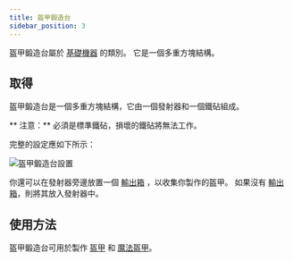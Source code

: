 ```yaml
---
title: 盔甲鍛造台
sidebar_position: 3
---
```


盔甲鍛造台屬於 [基礎機器](/docs/Slimefun/Basic-Machines) 的類別。 它是一個多重方塊結構。

## 取得

盔甲鍛造台是一個多重方塊結構，它由一個發射器和一個鐵砧組成。

** 注意：** 必須是標準鐵砧，損壞的鐵砧將無法工作。

完整的設定應如下所示：

![盔甲鍛造台設置](https://raw.githubusercontent.com/TheBusyBiscuit/Slimefun4-Wiki/master/images/multiblock-armor-forge.png)

你還可以在發射器旁邊放置一個 [輸出箱](Output-Chest) ，以收集你製作的盔甲。 如果沒有 [輸出箱](Output-Chest)，則將其放入發射器中。

## 使用方法

盔甲鍛造台可用於製作 [盔甲](Armor) 和 [魔法盔甲](Magical-Armor)。

